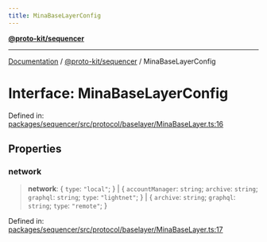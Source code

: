 ```yaml
---
title: MinaBaseLayerConfig
---
```


[**@proto-kit/sequencer**](../README.md)

***

[Documentation](../../../README.md) / [@proto-kit/sequencer](../README.md) / MinaBaseLayerConfig

# Interface: MinaBaseLayerConfig

Defined in: [packages/sequencer/src/protocol/baselayer/MinaBaseLayer.ts:16](https://github.com/proto-kit/framework/blob/28efa802e3737fc3b77339148b307ef7246f3ef1/packages/sequencer/src/protocol/baselayer/MinaBaseLayer.ts#L16)

## Properties

### network

> **network**: \{ `type`: `"local"`; \} \| \{ `accountManager`: `string`; `archive`: `string`; `graphql`: `string`; `type`: `"lightnet"`; \} \| \{ `archive`: `string`; `graphql`: `string`; `type`: `"remote"`; \}

Defined in: [packages/sequencer/src/protocol/baselayer/MinaBaseLayer.ts:17](https://github.com/proto-kit/framework/blob/28efa802e3737fc3b77339148b307ef7246f3ef1/packages/sequencer/src/protocol/baselayer/MinaBaseLayer.ts#L17)
